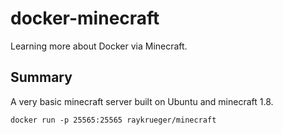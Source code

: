 docker-minecraft
================

Learning more about Docker via Minecraft.

Summary
----------------
A very basic minecraft server built on Ubuntu and minecraft 1.8.
```
docker run -p 25565:25565 raykrueger/minecraft
```
